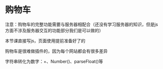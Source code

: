 # 购物车

注意：购物车的完整功能需要与服务器相配合（还没有学习服务器的知识，但是js方面不涉及服务器交互的功能部分我们是可以做的）

本节课直接写js，页面使用提前准备好了的

购物车是很难做插件的，因为每个网站都会有很多差异

字符串转化为数字：+、Number()、parseFloat()等